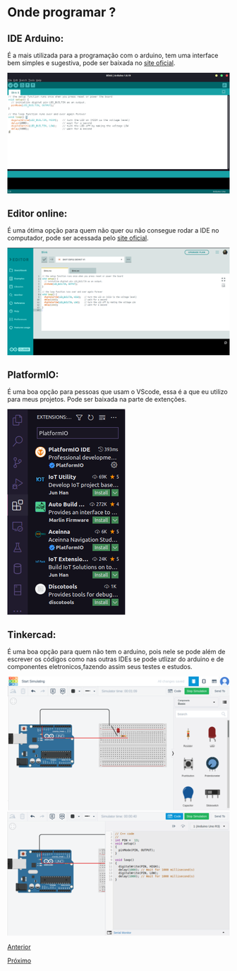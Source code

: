# Onde programar ?

## IDE Arduino:

É a mais utilizada para a programação com o arduino, tem uma interface bem simples e sugestiva, pode ser baixada no <a href="https://www.arduino.cc/en/software" target="_blank">site oficial</a>.

<img src="./assets/IDE.png">

## Editor online:

É uma ótima opção para quem não quer ou não consegue rodar a IDE no computador, pode ser acessada pelo <a href="https://create.arduino.cc/editor" target="_blank">site oficial</a>.

<img src="./assets/web-editor.png">

## PlatformIO:

É uma boa opção para pessoas que usam o VScode, essa é a que eu utilizo para meus projetos. Pode ser baixada na parte de extenções.

<img src="./assets/platformIO.png">

## Tinkercad:

É uma boa opção para quem não tem o arduino, pois nele se pode além de escrever os códigos como nas outras IDEs se pode utlizar do arduino e de componentes eletronicos,fazendo assim seus testes e estudos.

<img src="./assets/simu-tinker.png">

<img src="./assets/code-tinker.png">

<br>

[Anterior](../02/03-bibliotecas.md)

[Próximo](../04/04-Hardware.md)